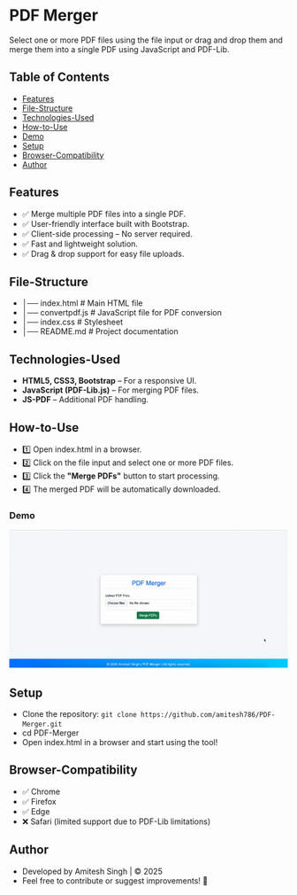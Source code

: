 # PDF Merger
Select one or more PDF files using the file input or drag and drop them and merge them into a single PDF using JavaScript and PDF-Lib.

## Table of Contents
- [Features](#Features)
- [File-Structure](#File-Structure)
- [Technologies-Used](#Technologies-Used)
- [How-to-Use](#How-to-Use)
- [Demo](#Demo)
- [Setup](#Setup)
- [Browser-Compatibility](#Browser-Compatibility)
- [Author](#Author)

## Features
- ✅ Merge multiple PDF files into a single PDF.
- ✅ User-friendly interface built with Bootstrap.
- ✅ Client-side processing – No server required.
- ✅ Fast and lightweight solution.
- ✅ Drag & drop support for easy file uploads.

## File-Structure
- │── index.html           # Main HTML file
- │── convertpdf.js        # JavaScript file for PDF conversion
- │── index.css            # Stylesheet
- │── README.md            # Project documentation

## Technologies-Used
- **HTML5, CSS3, Bootstrap** – For a responsive UI.
- **JavaScript (PDF-Lib.js)** – For merging PDF files.
- **JS-PDF** – Additional PDF handling.

## How-to-Use
- 1️⃣ Open index.html in a browser.
- 2️⃣ Click on the file input and select one or more PDF files.
- 3️⃣ Click the **"Merge PDFs"** button to start processing.
- 4️⃣ The merged PDF will be automatically downloaded.

### Demo
![PDF Merger in Action](PDF-Merger-Output.gif)

## Setup
- Clone the repository: `git clone https://github.com/amitesh786/PDF-Merger.git`
- cd PDF-Merger
- Open index.html in a browser and start using the tool!

## Browser-Compatibility
- ✅ Chrome
- ✅ Firefox
- ✅ Edge
- ❌ Safari (limited support due to PDF-Lib limitations)

## Author
- Developed by Amitesh Singh | © 2025
- Feel free to contribute or suggest improvements! 🚀
